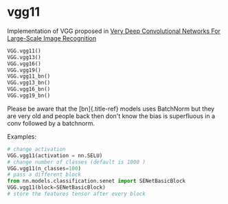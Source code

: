 # vgg11
Implementation of VGG proposed in [Very Deep Convolutional Networks For
Large-Scale Image Recognition](https://arxiv.org/pdf/1409.1556.pdf)

 ``` python
 VGG.vgg11()
 VGG.vgg13()
 VGG.vgg16()
 VGG.vgg19()
 VGG.vgg11_bn()
 VGG.vgg13_bn()
 VGG.vgg16_bn()
 VGG.vgg19_bn()
 ```

 Please be aware that the [bn]{.title-ref} models uses BatchNorm but
 they are very old and people back then don\'t know the bias is
 superfluous in a conv followed by a batchnorm.

 Examples:

  ``` python
  # change activation
  VGG.vgg11(activation = nn.SELU)
  # change number of classes (default is 1000 )
  VGG.vgg11(n_classes=100)
  # pass a different block
  from nn.models.classification.senet import SENetBasicBlock
  VGG.vgg11(block=SENetBasicBlock)
  # store the features tensor after every block
  ```

 